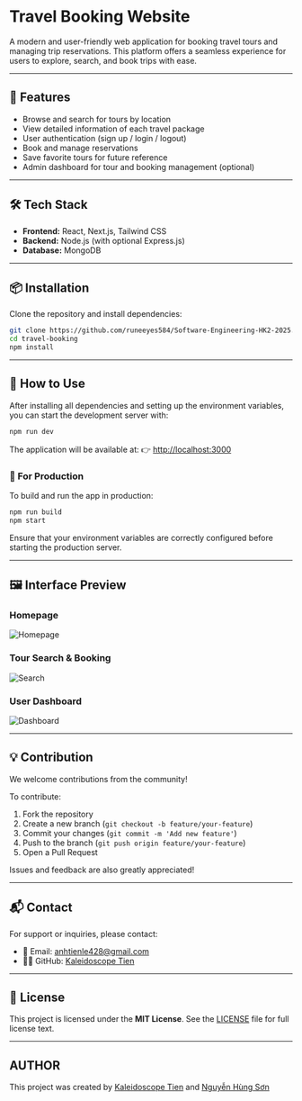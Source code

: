 # Travel Booking Website

A modern and user-friendly web application for booking travel tours and managing trip reservations. This platform offers a seamless experience for users to explore, search, and book trips with ease.

---

## 🚀 Features

- Browse and search for tours by location
- View detailed information of each travel package
- User authentication (sign up / login / logout)
- Book and manage reservations
- Save favorite tours for future reference
- Admin dashboard for tour and booking management (optional)

---

## 🛠 Tech Stack

- **Frontend:** React, Next.js, Tailwind CSS  
- **Backend:** Node.js (with optional Express.js)  
- **Database:** MongoDB

---

## 📦 Installation

Clone the repository and install dependencies:

```bash
git clone https://github.com/runeeyes584/Software-Engineering-HK2-2025.git
cd travel-booking
npm install
```
---
## 🧭 How to Use

After installing all dependencies and setting up the environment variables, you can start the development server with:

```bash
npm run dev
````

The application will be available at:
👉 [http://localhost:3000](http://localhost:3000)

### 🧪 For Production

To build and run the app in production:

```bash
npm run build
npm start
```

Ensure that your environment variables are correctly configured before starting the production server.

---

## 🖼 Interface Preview

### Homepage

![Homepage](https://your-image-link.com/home.png)

### Tour Search & Booking

![Search](https://your-image-link.com/search.png)

### User Dashboard

![Dashboard](https://your-image-link.com/dashboard.png)

---

## 💡 Contribution

We welcome contributions from the community!

To contribute:

1. Fork the repository
2. Create a new branch (`git checkout -b feature/your-feature`)
3. Commit your changes (`git commit -m 'Add new feature'`)
4. Push to the branch (`git push origin feature/your-feature`)
5. Open a Pull Request

Issues and feedback are also greatly appreciated!

---

## 📬 Contact

For support or inquiries, please contact:

* 📧 Email: [anhtienle428@gmail.com](mailto:antienle428@gmail.com)
* 🧑‍💻 GitHub: [Kaleidoscope Tien](https://github.com/runeeyes584)

---

## 📄 License

This project is licensed under the **MIT License**.
See the [LICENSE](./LICENSE) file for full license text.

---

## AUTHOR
This project was created by [Kaleidoscope Tien](https://github.com/runeeyes584) and [Nguyễn Hùng Sơn](https://github.com/hungson1002)


